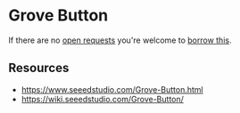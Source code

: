 # Grove Button
If there are no [open requests](../../../../issues?q=is%3Aissue+is%3Aopen+%22Grove+Button%22) you're welcome to [borrow this](../../../../issues/new?title=Borrow+request+for+Grove+Button&body=1+piece+of+%5Bthis%5D%28..%2Fblob%2Fmain%2F.%2FHardware%2FSensors%2FGrove_Button.md%29+for+~2+weeks.).

## Resources
- https://www.seeedstudio.com/Grove-Button.html
- https://wiki.seeedstudio.com/Grove-Button/
